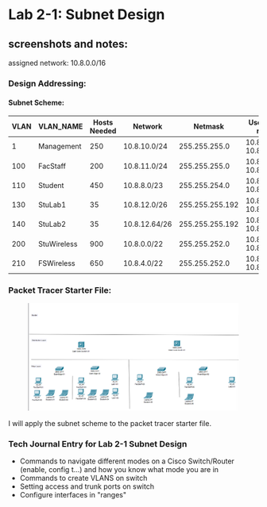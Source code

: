 # Lab 2-1: Subnet Design

## screenshots and notes:

assigned network: 10.8.0.0/16

### Design Addressing:&#x20;

#### Subnet Scheme:

<table data-full-width="true"><thead><tr><th width="93">VLAN</th><th width="137">VLAN_NAME</th><th width="139">Hosts Needed</th><th width="131">Network</th><th width="153">Netmask</th><th width="214">Useable IP range</th><th>Router Address</th></tr></thead><tbody><tr><td>1</td><td>Management</td><td>250</td><td>10.8.10.0/24</td><td>255.255.255.0</td><td>10.8.10.1-10.8.10.254</td><td>10.8.10.1</td></tr><tr><td>100</td><td>FacStaff</td><td>200</td><td>10.8.11.0/24</td><td>255.255.255.0</td><td>10.8.11.1-10.8.11.254</td><td>10.8.11.1</td></tr><tr><td>110</td><td>Student</td><td>450</td><td>10.8.8.0/23</td><td>255.255.254.0</td><td>10.8.8.1-10.8.9.254</td><td>10.8.8.1</td></tr><tr><td>130</td><td>StuLab1</td><td>35</td><td>10.8.12.0/26</td><td>255.255.255.192</td><td>10.8.12.1-10.8.12.62</td><td>10.8.12.1</td></tr><tr><td>140</td><td>StuLab2</td><td>35</td><td>10.8.12.64/26</td><td>255.255.255.192</td><td>10.8.12.65-10.8.12.126</td><td>10.8.12.65</td></tr><tr><td>200</td><td>StuWireless</td><td>900</td><td>10.8.0.0/22</td><td>255.255.252.0</td><td>10.8.0.1-10.8.3.254</td><td>10.8.0.1</td></tr><tr><td>210</td><td>FSWireless</td><td>650</td><td>10.8.4.0/22</td><td>255.255.252.0</td><td>10.8.4.1-10.8.7.254</td><td>10.8.4.1</td></tr></tbody></table>

### Packet Tracer Starter File:&#x20;

<figure><img src="../../.gitbook/assets/image (36).png" alt=""><figcaption></figcaption></figure>

I will apply the subnet scheme to the packet tracer starter file. &#x20;











### **Tech Journal Entry for Lab 2-1 Subnet Design**

* Commands to navigate different modes on a Cisco Switch/Router (enable, config t...) and how you know what mode you are in
* Commands to create VLANS on switch
* Setting access and trunk ports on switch
* Configure interfaces in "ranges"





